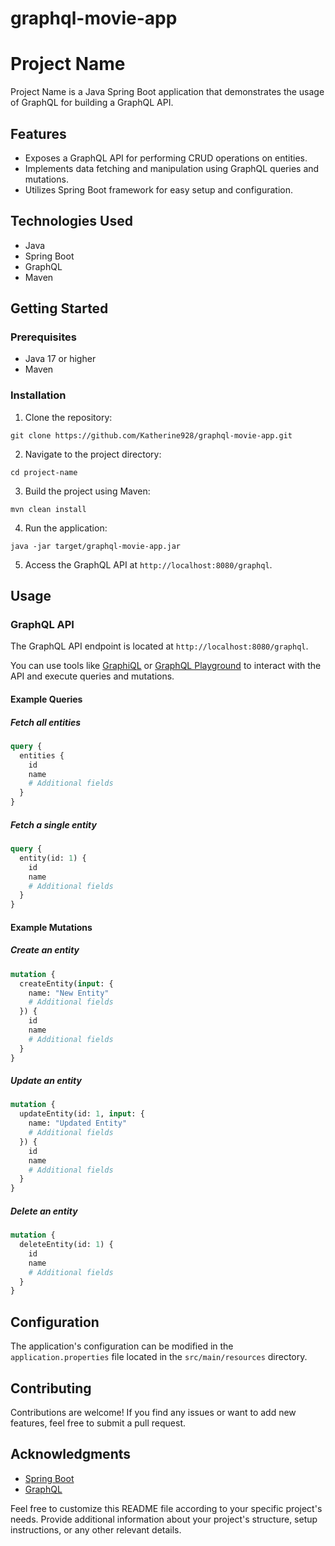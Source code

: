 # graphql-movie-app

# Project Name

Project Name is a Java Spring Boot application that demonstrates the usage of GraphQL for building a GraphQL API.

## Features

- Exposes a GraphQL API for performing CRUD operations on entities.
- Implements data fetching and manipulation using GraphQL queries and mutations.
- Utilizes Spring Boot framework for easy setup and configuration.

## Technologies Used

- Java
- Spring Boot
- GraphQL
- Maven

## Getting Started

### Prerequisites

- Java 17 or higher
- Maven

### Installation

1. Clone the repository:

```
git clone https://github.com/Katherine928/graphql-movie-app.git
```

2. Navigate to the project directory:

```
cd project-name
```

3. Build the project using Maven:

```
mvn clean install
```

4. Run the application:

```
java -jar target/graphql-movie-app.jar
```

5. Access the GraphQL API at `http://localhost:8080/graphql`.

## Usage

### GraphQL API

The GraphQL API endpoint is located at `http://localhost:8080/graphql`.

You can use tools like [GraphiQL](https://github.com/graphql/graphiql) or [GraphQL Playground](https://github.com/prisma/graphql-playground) to interact with the API and execute queries and mutations.

#### Example Queries

##### Fetch all entities

```graphql
query {
  entities {
    id
    name
    # Additional fields
  }
}
```

##### Fetch a single entity

```graphql
query {
  entity(id: 1) {
    id
    name
    # Additional fields
  }
}
```

#### Example Mutations

##### Create an entity

```graphql
mutation {
  createEntity(input: {
    name: "New Entity"
    # Additional fields
  }) {
    id
    name
    # Additional fields
  }
}
```

##### Update an entity

```graphql
mutation {
  updateEntity(id: 1, input: {
    name: "Updated Entity"
    # Additional fields
  }) {
    id
    name
    # Additional fields
  }
}
```

##### Delete an entity

```graphql
mutation {
  deleteEntity(id: 1) {
    id
    name
    # Additional fields
  }
}
```

## Configuration

The application's configuration can be modified in the `application.properties` file located in the `src/main/resources` directory.

## Contributing

Contributions are welcome! If you find any issues or want to add new features, feel free to submit a pull request.

## Acknowledgments

- [Spring Boot](https://spring.io/projects/spring-boot)
- [GraphQL](https://graphql.org/)

Feel free to customize this README file according to your specific project's needs. Provide additional information about your project's structure, setup instructions, or any other relevant details.
